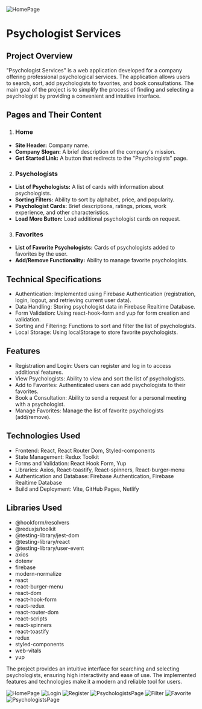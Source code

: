 ![HomePage](./src/images/project-preview/HomePage.jpg)

# Psychologist Services

## Project Overview

"Psychologist Services" is a web application developed for a company offering
professional psychological services. The application allows users to search,
sort, add psychologists to favorites, and book consultations. The main goal of
the project is to simplify the process of finding and selecting a psychologist
by providing a convenient and intuitive interface.

## Pages and Their Content

1. ### **Home**

- **Site Header:** Company name.
- **Company Slogan:** A brief description of the company's mission.
- **Get Started Link:** A button that redirects to the "Psychologists" page.

2. ### **Psychologists**

- **List of Psychologists:** A list of cards with information about
  psychologists.
- **Sorting Filters:** Ability to sort by alphabet, price, and popularity.
- **Psychologist Cards:** Brief descriptions, ratings, prices, work experience,
  and other characteristics.
- **Load More Button:** Load additional psychologist cards on request.

3. ### **Favorites**

- **List of Favorite Psychologists:** Cards of psychologists added to favorites
  by the user.
- **Add/Remove Functionality:** Ability to manage favorite psychologists.

## Technical Specifications

- Authentication: Implemented using Firebase Authentication (registration,
  login, logout, and retrieving current user data).
- Data Handling: Storing psychologist data in Firebase Realtime Database.
- Form Validation: Using react-hook-form and yup for form creation and
  validation.
- Sorting and Filtering: Functions to sort and filter the list of psychologists.
- Local Storage: Using localStorage to store favorite psychologists.

## Features

- Registration and Login: Users can register and log in to access additional
  features.
- View Psychologists: Ability to view and sort the list of psychologists.
- Add to Favorites: Authenticated users can add psychologists to their
  favorites.
- Book a Consultation: Ability to send a request for a personal meeting with a
  psychologist.
- Manage Favorites: Manage the list of favorite psychologists (add/remove).

## Technologies Used

- Frontend: React, React Router Dom, Styled-components
- State Management: Redux Toolkit
- Forms and Validation: React Hook Form, Yup
- Libraries: Axios, React-toastify, React-spinners, React-burger-menu
- Authentication and Database: Firebase Authentication, Firebase Realtime
  Database
- Build and Deployment: Vite, GitHub Pages, Netlify

## Libraries Used

- @hookform/resolvers
- @reduxjs/toolkit
- @testing-library/jest-dom
- @testing-library/react
- @testing-library/user-event
- axios
- dotenv
- firebase
- modern-normalize
- react
- react-burger-menu
- react-dom
- react-hook-form
- react-redux
- react-router-dom
- react-scripts
- react-spinners
- react-toastify
- redux
- styled-components
- web-vitals
- yup

The project provides an intuitive interface for searching and selecting
psychologists, ensuring high interactivity and ease of use. The implemented
features and technologies make it a modern and reliable tool for users.

![HomePage](./src/images/project-preview/HomePage.jpg)
![Login](./src/images/project-preview/Login.jpg)
![Register](./src/images/project-preview/Register.jpg)
![PsychologistsPage](./src/images/project-preview/PsychoPage1.jpg)
![Filter](./src/images/project-preview/Filter.jpg)
![Favorite](./src/images/project-preview/Favorites.jpg)
![PsychologistsPage](./src/images/project-preview/AppointmentForm.jpg)
